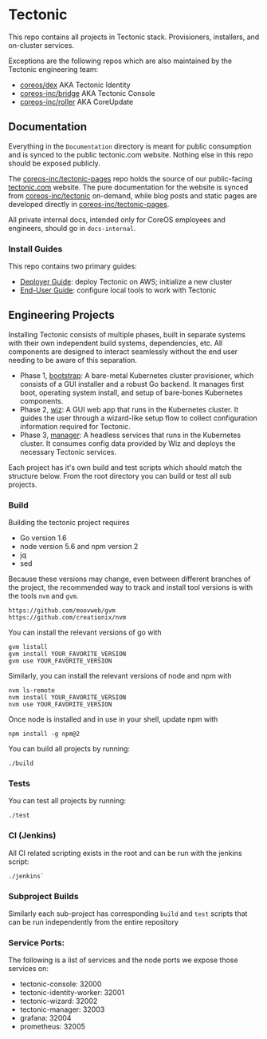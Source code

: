 # Tectonic

This repo contains all projects in Tectonic stack. Provisioners, installers, and on-cluster services.

Exceptions are the following repos which are also maintained by the Tectonic engineering team:
- [coreos/dex](https://github.com/coreos/dex) AKA Tectonic Identity
- [coreos-inc/bridge](https://github.com/coreos-inc/bridge) AKA Tectonic Console
- [coreos-inc/roller](https://github.com/coreos-inc/roller) AKA CoreUpdate

## Documentation

Everything in the `Documentation` directory is meant for public consumption and is synced to the public tectonic.com website.
Nothing else in this repo should be exposed publicly.

The [coreos-inc/tectonic-pages](https://github.com/coreos-inc/tectonic-pages) repo holds the source of our public-facing [tectonic.com](https://tectonic.com) website.
The pure documentation for the website is synced from [coreos-inc/tectonic](https://github.com/coreos-inc/tectonic) on-demand, while blog posts and static pages are developed directly in [coreos-inc/tectonic-pages](https://github.com/coreos-inc/tectonic-pages).

All private internal docs, intended only for CoreOS employees and engineers, should go in `docs-internal`.

### Install Guides

This repo contains two primary guides:

- [Deployer Guide](Documentation/enterprise/deployer/index.md): deploy Tectonic on AWS; initialize a new cluster
- [End-User Guide](Documentation/enterprise/end-user/index.md): configure local tools to work with Tectonic

## Engineering Projects

Installing Tectonic consists of multiple phases, built in separate systems with their own independent build systems, dependencies, etc.
All components are designed to interact seamlessly without the end user needing to be aware of this separation.

* Phase 1, [bootstrap](bootstrap/README.md): A bare-metal Kubernetes cluster provisioner, which consists of a GUI installer and a robust Go backend. It manages first boot, operating system install, and setup of bare-bones Kubernetes components.
* Phase 2, [wiz](wiz/README.md): A GUI web app that runs in the Kubernetes cluster. It guides the user through a wizard-like setup flow to collect configuration information required for Tectonic.
* Phase 3, [manager](manager/README.md): A headless services that runs in the Kubernetes cluster. It consumes config data provided by Wiz and deploys the necessary Tectonic services.

Each project has it's own build and test scripts which should match the structure below. From the root directory you can build or test all sub projects.

### Build

Building the tectonic project requires

* Go version 1.6
* node version 5.6 and npm version 2
* jq
* sed

Because these versions may change, even between different branches of the project, the recommended way to track and install tool versions is with the tools `nvm` and `gvm`.

    https://github.com/moovweb/gvm
    https://github.com/creationix/nvm

You can install the relevant versions of go with

```
gvm listall
gvm install YOUR_FAVORITE_VERSION
gvm use YOUR_FAVORITE_VERSION
```

Similarly, you can install the relevant versions of node and npm with

```
nvm ls-remote
nvm install YOUR_FAVORITE_VERSION
nvm use YOUR_FAVORITE_VERSION
```

Once node is installed and in use in your shell, update npm with

```
npm install -g npm@2
```


You can build all projects by running:

    ./build

### Tests

You can test all projects by running:

    ./test

### CI (Jenkins)

All CI related scripting exists in the root and can be run with the jenkins script:

    ./jenkins`

### Subproject Builds

Similarly each sub-project has corresponding `build` and `test` scripts that can be run independently from the entire repository

### Service Ports:

The following is a list of services and the node ports we expose those services
on:

- tectonic-console: 32000
- tectonic-identity-worker: 32001
- tectonic-wizard: 32002
- tectonic-manager: 32003
- grafana: 32004
- prometheus: 32005

